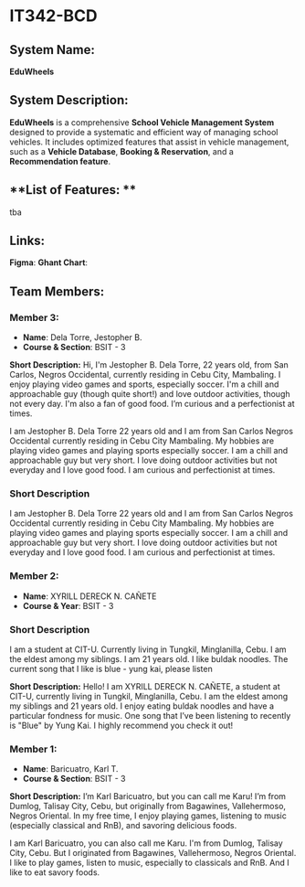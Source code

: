 # **IT342-BCD**

## **System Name:**
**EduWheels**

## **System Description:**
**EduWheels** is a comprehensive **School Vehicle Management System** designed to provide a systematic and efficient way of managing school vehicles. It includes optimized features that assist in vehicle management, such as a **Vehicle Database**, **Booking & Reservation**, and a **Recommendation feature**.

## **List of Features: **
tba

## **Links:**
**Figma**:
**Ghant Chart**:


## **Team Members:**

### **Member 3:**
- **Name**: Dela Torre, Jestopher B.
- **Course & Section**: BSIT - 3


**Short Description:**
Hi, I'm Jestopher B. Dela Torre, 22 years old, from San Carlos, Negros Occidental, currently residing in Cebu City, Mambaling. I enjoy playing video games and sports, especially soccer. I'm a chill and approachable guy (though quite short!) and love outdoor activities, though not every day. I'm also a fan of good food. I’m curious and a perfectionist at times.

I am Jestopher B. Dela Torre 22 years old and I am from San Carlos Negros Occidental currently residing in Cebu City Mambaling. My hobbies are playing video games and playing sports especially soccer. I am a chill and approachable guy but very short. I love doing outdoor activities but not everyday and I love good food. I am curious and perfectionist at times. 

### Short Description

I am Jestopher B. Dela Torre 22 years old and I am from San Carlos Negros Occidental currently residing in Cebu City Mambaling. My hobbies are playing video games and playing sports especially soccer. I am a chill and approachable guy but very short. I love doing outdoor activities but not everyday and I love good food. I am curious and perfectionist at times. 


### **Member 2:**
- **Name**: XYRILL DERECK N. CAÑETE
- **Course & Year**: BSIT - 3

### Short Description 

I am a student at CIT-U. Currently living in Tungkil, Minglanilla, Cebu. I am the eldest among my siblings. I am 21 years old. I like buldak noodles.
The current song that I like is blue - yung kai, please listen


**Short Description:**
Hello! I am XYRILL DERECK N. CAÑETE, a student at CIT-U, currently living in Tungkil, Minglanilla, Cebu. I am the eldest among my siblings and 21 years old. I enjoy eating buldak noodles and have a particular fondness for music. One song that I’ve been listening to recently is "Blue" by Yung Kai. I highly recommend you check it out!


### **Member 1:**
- **Name**: Baricuatro, Karl T.
- **Course & Section**: BSIT - 3

**Short Description:**
I’m Karl Baricuatro, but you can call me Karu! I’m from Dumlog, Talisay City, Cebu, but originally from Bagawines, Vallehermoso, Negros Oriental. In my free time, I enjoy playing games, listening to music (especially classical and RnB), and savoring delicious foods.


I am Karl Baricuatro, you can also call me Karu. I'm from Dumlog, Talisay City, Cebu. But I originated from Bagawines, Vallehermoso, Negros Oriental. I like to play games, listen to music, especially to classicals and RnB. And I like to eat savory foods.

